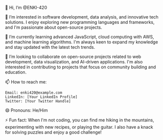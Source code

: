 
👋 Hi, I’m @ENKI-420

👀 I’m interested in software development, data analysis, and innovative tech solutions. I enjoy exploring new programming languages and frameworks, and I'm passionate about open-source projects.

🌱 I’m currently learning advanced JavaScript, cloud computing with AWS, and machine learning algorithms. I'm always keen to expand my knowledge and stay updated with the latest tech trends.

💞️ I’m looking to collaborate on open-source projects related to web development, data visualization, and AI-driven applications. I'm also interested in contributing to projects that focus on community building and education.

📫 How to reach me:

    Email: enki420@example.com
    LinkedIn: [Your LinkedIn Profile]
    Twitter: [Your Twitter Handle]

😄 Pronouns: He/Him

⚡ Fun fact: When I'm not coding, you can find me hiking in the mountains, experimenting with new recipes, or playing the guitar. I also have a knack for solving puzzles and enjoy a good challenge!
